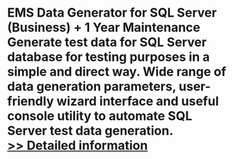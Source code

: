 # EMS Data Generator for SQL Server (Business) + 1 Year Maintenance<br />Generate test data for SQL Server database for testing purposes in a simple and direct way. Wide range of data generation parameters, user-friendly wizard interface and useful console utility to automate SQL Server test data generation.<br />[>> Detailed information](https://secure.shareit.com/shareit/product.html?productid=300067986&affiliateid=200057808)